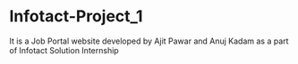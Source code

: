 # Infotact-Project_1
It is a Job Portal website developed by Ajit Pawar and Anuj Kadam as a part of Infotact Solution Internship
